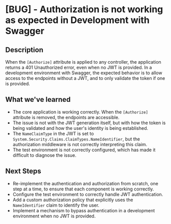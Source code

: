 # [BUG] - Authorization is not working as expected in Development with Swagger

## Description

When the `[Authorize]` attribute is applied to any controller, the application returns a 401 Unauthorized error, even when no JWT is provided. In a development environment with Swagger, the expected behavior is to allow access to the endpoints without a JWT, and to only validate the token if one is provided.

## What we've learned

- The core application is working correctly. When the `[Authorize]` attribute is removed, the endpoints are accessible.
- The issue is not with the JWT generation itself, but with how the token is being validated and how the user's identity is being established.
- The `NameClaimType` in the JWT is set to `System.Security.Claims.ClaimTypes.NameIdentifier`, but the authorization middleware is not correctly interpreting this claim.
- The test environment is not correctly configured, which has made it difficult to diagnose the issue.

## Next Steps

- Re-implement the authentication and authorization from scratch, one step at a time, to ensure that each component is working correctly.
- Configure the test environment to correctly handle JWT authentication.
- Add a custom authorization policy that explicitly uses the `NameIdentifier` claim to identify the user.
- Implement a mechanism to bypass authentication in a development environment when no JWT is provided.
